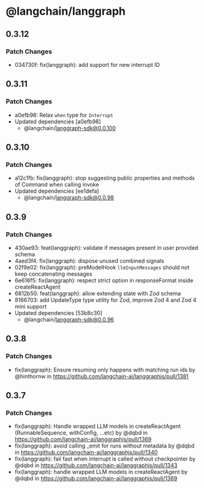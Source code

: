 # @langchain/langgraph

## 0.3.12

### Patch Changes

- 034730f: fix(langgraph): add support for new interrupt ID

## 0.3.11

### Patch Changes

- a0efb98: Relax `when` type for `Interrupt`
- Updated dependencies [a0efb98]
  - @langchain/langgraph-sdk@0.0.100

## 0.3.10

### Patch Changes

- a12c1fb: fix(langgraph): stop suggesting public properties and methods of Command when calling invoke
- Updated dependencies [ee1defa]
  - @langchain/langgraph-sdk@0.0.98

## 0.3.9

### Patch Changes

- 430ae93: feat(langgraph): validate if messages present in user provided schema
- 4aed3f4: fix(langgraph): dispose unused combined signals
- 02f9e02: fix(langgraph): preModelHook `llmInputMessages` should not keep concatenating messages
- 6e616f5: fix(langgraph): respect strict option in responseFormat inside createReactAgent
- 6812b50: feat(langgraph): allow extending state with Zod schema
- 8166703: add UpdateType type utility for Zod, improve Zod 4 and Zod 4 mini support
- Updated dependencies [53b8c30]
  - @langchain/langgraph-sdk@0.0.96

## 0.3.8

### Patch Changes

- fix(langgraph): Ensure resuming only happens with matching run ids by @hinthornw in https://github.com/langchain-ai/langgraphjs/pull/1381

## 0.3.7

### Patch Changes

- fix(langgraph): Handle wrapped LLM models in createReactAgent (RunnableSequence, withConfig, ...etc) by @dqbd in https://github.com/langchain-ai/langgraphjs/pull/1369
- fix(langgraph): avoid calling \_emit for runs without metadata by @dqbd in https://github.com/langchain-ai/langgraphjs/pull/1340
- fix(langgraph): fail fast when interrupt is called without checkpointer by @dqbd in https://github.com/langchain-ai/langgraphjs/pull/1343
- fix(langgraph): handle wrapped LLM models in createReactAgent by @dqbd in https://github.com/langchain-ai/langgraphjs/pull/1369
